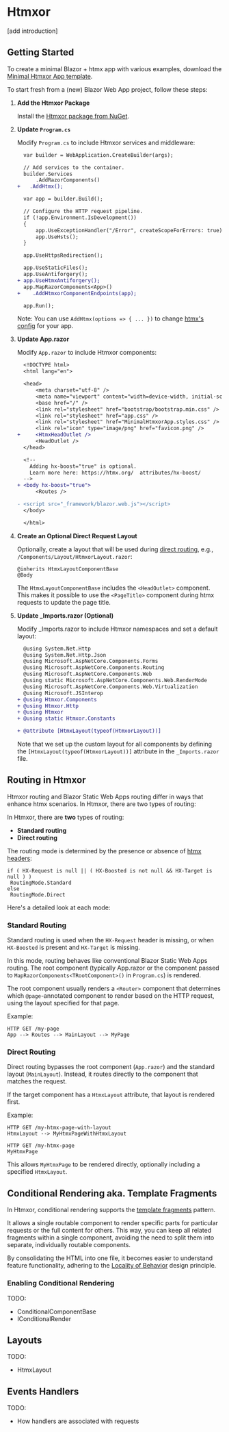 # Htmxor

[add introduction]

## Getting Started

To create a minimal Blazor + htmx app with various examples, download the [Minimal Htmxor App template](https://github.com/egil/Htmxor/tree/main/samples/MinimalHtmxorApp).

To start fresh from a (new) Blazor Web App project, follow these steps:

1. **Add the Htmxor Package**

   Install the [Htmxor package from NuGet](https://www.nuget.org/packages/Htmxor).


2. **Update `Program.cs`**

   Modify `Program.cs` to include Htmxor services and middleware:

    ```diff
      var builder = WebApplication.CreateBuilder(args);

      // Add services to the container.
      builder.Services
          .AddRazorComponents()
    +   .AddHtmx();

      var app = builder.Build();

      // Configure the HTTP request pipeline.
      if (!app.Environment.IsDevelopment())
      {
          app.UseExceptionHandler("/Error", createScopeForErrors: true);
          app.UseHsts();
      }

      app.UseHttpsRedirection();

      app.UseStaticFiles();
      app.UseAntiforgery();
    + app.UseHtmxAntiforgery();
      app.MapRazorComponents<App>()
    +    .AddHtmxorComponentEndpoints(app);

      app.Run();
    ```
    Note: You can use `AddHtmx(options => { ... })` to change [htmx's config](https://htmx.org/reference/#config) for your app.

3. **Update App.razor**

   Modify `App.razor` to include Htmxor components:

    ```diff
      <!DOCTYPE html>
      <html lang="en">

      <head>
          <meta charset="utf-8" />
          <meta name="viewport" content="width=device-width, initial-scale=1.0" />
          <base href="/" />
          <link rel="stylesheet" href="bootstrap/bootstrap.min.css" />
          <link rel="stylesheet" href="app.css" />
          <link rel="stylesheet" href="MinimalHtmxorApp.styles.css" />
          <link rel="icon" type="image/png" href="favicon.png" />
    +     <HtmxHeadOutlet />
          <HeadOutlet />
      </head>

      <!--
        Adding hx-boost="true" is optional.
        Learn more here: https://htmx.org/  attributes/hx-boost/
      -->
    + <body hx-boost="true">
          <Routes />

    - <script src="_framework/blazor.web.js"></script>
      </body>

      </html>
    ```

4. **Create an Optional Direct Request Layout**

   Optionally, create a layout that will be used during [direct routing](routing.md#direct-routing), e.g., `/Components/Layout/HtmxorLayout.razor`:

    ```razor
    @inherits HtmxLayoutComponentBase
    @Body
    ```

    The `HtmxLayoutComponentBase` includes the `<HeadOutlet>` component. This makes it possible to use the `<PageTitle>` component during htmx requests to update the page title.

5. **Update _Imports.razor (Optional)**

   Modify _Imports.razor to include Htmxor namespaces and set a default layout:

    ```diff
      @using System.Net.Http
      @using System.Net.Http.Json
      @using Microsoft.AspNetCore.Components.Forms
      @using Microsoft.AspNetCore.Components.Routing
      @using Microsoft.AspNetCore.Components.Web
      @using static Microsoft.AspNetCore.Components.Web.RenderMode
      @using Microsoft.AspNetCore.Components.Web.Virtualization
      @using Microsoft.JSInterop
    + @using Htmxor.Components
    + @using Htmxor.Http
    + @using Htmxor
    + @using static Htmxor.Constants

    + @attribute [HtmxLayout(typeof(HtmxorLayout))]
    ```

    Note that we set up the custom layout for all components by defining the `[HtmxLayout(typeof(HtmxorLayout))]` attribute in the `_Imports.razor` file.

## Routing in Htmxor

Htmxor routing and Blazor Static Web Apps routing differ in ways that enhance htmx scenarios. In Htmxor, there are two types of routing:

In Htmxor, there are **two** types of routing:

- **Standard routing**
- **Direct routing**

The routing mode is determined by the presence or absence of [htmx headers](https://htmx.org/reference/#request_headers):

```
if ( HX-Request is null || ( HX-Boosted is not null && HX-Target is null ) )
 RoutingMode.Standard
else
 RoutingMode.Direct
```

Here's a detailed look at each mode:

### Standard Routing

Standard routing is used when the `HX-Request` header is missing, or when `HX-Boosted` is present and `HX-Target` is missing.

In this mode, routing behaves like conventional Blazor Static Web Apps routing. The root component (typically App.razor or the component passed to `MapRazorComponents<TRootComponent>()` in `Program.cs`) is rendered.

The root component usually renders a `<Router>` component that determines which `@page`-annotated component to render based on the HTTP request, using the layout specified for that page.

Example:

```
HTTP GET /my-page
App --> Routes --> MainLayout --> MyPage
```

### Direct Routing

Direct routing bypasses the root component (`App.razor`) and the standard layout (`MainLayout`). Instead, it routes directly to the component that matches the request.

If the target component has a `HtmxLayout` attribute, that layout is rendered first.

Example:

```
HTTP GET /my-htmx-page-with-layout
HtmxLayout --> MyHtmxPageWithHtmxLayout

HTTP GET /my-htmx-page
MyHtmxPage
```

This allows `MyHtmxPage` to be rendered directly, optionally including a specified `HtmxLayout`.

## Conditional Rendering aka. Template Fragments

In Htmxor, conditional rendering supports the [template fragments](https://htmx.org/essays/template-fragments/) pattern.

It allows a single routable component to render specific parts for particular requests or the full content for others. This way, you can keep all related fragments within a single component, avoiding the need to split them into separate, individually routable components.

By consolidating the HTML into one file, it becomes easier to understand feature functionality, adhering to the [Locality of Behavior](https://htmx.org/essays/locality-of-behaviour/) design principle.

### Enabling Conditional Rendering

TODO:

- ConditionalComponentBase
- IConditionalRender

## Layouts

TODO: 

- HtmxLayout

## Events Handlers

TODO:

- How handlers are associated with requests
